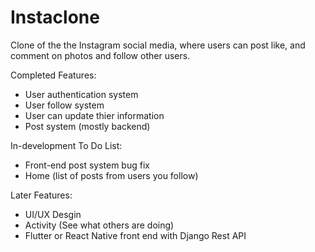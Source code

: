 # Instaclone
Clone of the the Instagram social media, where users can post like, and comment on photos and follow other users. 

Completed Features:
- User authentication system
- User follow system
- User can update thier information
- Post system (mostly backend)

In-development To Do List:
- Front-end post system bug fix  
- Home (list of posts from users you follow)

Later Features:
- UI/UX Desgin
- Activity (See what others are doing)
- Flutter or React Native front end with Django Rest API
